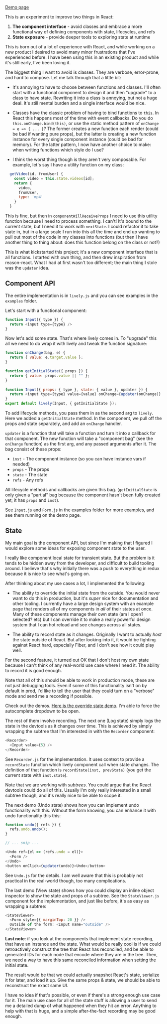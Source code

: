 
[Demo page]()

This is an experiment to improve two things in React:

1. **The component interface** - avoid classes and embrace a more
functional way of defining components with state, lifecycles, and refs
2. **State exposure** - provide deeper tools to exploring state at runtime

This is born out of a lot of experience with React, and while working
on a new product I desired to avoid many minor frustrations that I've
experienced before. I have been using this in an existing product and
while it's still early, I've been loving it.

The biggest thing I want to avoid is classes. They are verbose,
error-prone, and hard to compose. Let me talk through that a little bit:

* It's annoying to have to choose between functions and classes. I'll
  often start with a functional component to design it and then
  "upgrade" to a class to have state. Rewriting it into a class is
  annoying, but not a huge deal. It's still mental burden and a single
  interface would be nice.

* Classes have the classic problem of having to bind functions to
  `this`. In React this happens most of the time with event callbacks.
  Do you do `this.onChange.bind(this)`, or use the static method
  pattern of `onChange = e => { ... }`? The former creates a new
  function each render (could be bad if wanting pure props), but the
  latter is creating a new function instance for every single
  component instance (could be bad for memory). For the latter
  pattern, I now have another choice to make: when writing functions
  which style do I use?

* I think the worst thing though is they aren't very composable. For
  example, let's say I have a utility function on my class:

```js
  getVideo(id, fromUser) {
    const video = this.state.videos[id];
    return {
      video,
      fromUser,
      type: 'mp4'
    }
  }
```

  This is fine, but then in `componentWillReceiveProps` I need to use
  this utility function because I need to process something. I can't!
  It's bound to the current state, but I need it to work with
  `nextState`. I could refactor it to take state in, but in a large
  scale I run into this all the time and end up wanting to pull out
  most of the code in my classes into functions (but then I have
  another thing to thing about: does this function belong on the class
  or not?)

This is what kickstarted this project; it's a new component interface
that is all functions. I started with own thing, and then drew
inspiration from reason-react. What I had at first wasn't too
different; the main thing I stole was the `updater` idea.

## Component API

The entire implementation is in `lively.js` and you can see examples
in the `examples` folder.

Let's start with a functional component:

```js
function Input({ type }) {
  return <input type={type} />
}
```

Now let's add some state. That's where lively comes in. To "upgrade"
this all we need to do wrap it with lively and tweak the function signature:

```js
function onChange(bag, e) {
  return { value: e.target.value };
}

function getInitialState({ props }) {
  return { value: props.value || "" };
}
  
function Input({ props: { type }, state: { value }, updater }) {
  return <input type={type} value={value} onChange={updater(onChange)} />
}
export default lively(Input, { getInitialState });
```

To add lifecycle methods, you pass them in as the second arg to
`lively`. Here we added a `getInitialState` method. In the component,
we pull off the props and state separately, and add an `onChange` handler.

`updater` is a function that will take a function and turn it into a
callback for that component. The new function will take a "component
bag" (see the `onChange` function) as the first arg, and any passed
arguments after it. The bag consist of these props:

* `inst` - The component instance (so you can have instance vars if needed)
* `props` - The props
* `state` - The state
* `refs` - Any refs

All lifecycle methods and callbacks are given this bag.
(`getInitialState` is only given a "partial" bag because the component
hasn't been fully created yet; it has `props` and `inst`).

See `Input.js` and `Form.js` in the examples folder for more examples,
and see them running on the demo page.

## State

My main goal is the component API, but since I'm making that I figured
I would explore some ideas for exposing component state to the user.

I really like component local state for transient state. But the
problem is it tends to be hidden away from the developer, and
difficult to build tooling around. I believe that's why initially
there was a push to everything in redux because it is nice to see
what's going on.

After thinking about my use cases a lot, I implemented the following:

* The ability to override the initial state from the outside. You
  would never want to do this in production, but it's *super* nice for
  documentation and other tooling. I currently have a large design
  system with an example page that renders all of my components in
  *all* of their states at once. Many of these components manage their
  own state (am I open? selected? etc) but I can override it to make a
  really powerful design system that I can hot reload and see changes
  across all states.

* The ability to record state as it changes. Originally I want to
  actually *host* the state outside of React. But after looking into
  it, it would be fighting against React hard, especially Fiber, and I
  don't see how it could play well.

For the second feature, it turned out OK that I don't host my own
state because I can't think of any real-world use case where I need
it. The ability to record it is good enough.

Note that all of this should be able to work in production mode, these
are not *just* debugging tools. Even if some of this functionality
isn't on by default in prod, I'd like to tell the user that they could
turn on a "verbose" mode and send me a recording if possible.

Check out the demos.
[Here is the override state demo](http://localhost:3000/#override-state).
I'm able to force the autocomplete dropdown to be open.

The rest of them involve recording. The next one (Log state) simply
logs the state in the devtools as it changes over time. This is
achieved by simply wrapping the subtree that I'm interested in with
the `Recorder` component:

```js
<Recorder>
  <Input value={5} />
</Recorder>
```

See `Recorder.js` for the implementation. It uses context to provide a
`recordState` function which lively component call when state changes.
The definition of that function is `recordState(inst, prevState)` (you
get the current state with `inst.state`).

Note that we are working with *subtrees*. You could argue that the
React devtools could do all of this. Usually I'm only really
interested in a small subtree though, and it's really nice to be able
to scope it.

The next demo (Undo state) shows how you can implement undo
functionality with this. Without the form knowing, you can enhance it
with undo functionality this this:

```js
function undo({ refs }) {
  refs.undo.undo();
}

// ... snip ...

<Undo ref={el => (refs.undo = el)}>
  <Form />
</Undo>
<button onClick={updater(undo)}>Undo</button>
```

See `Undo.js` for the details. I am well aware that this is probably
not practical in the real-world though, too many complications.

The last demo (View state) shows how you could display an inline
object inspector to show the state and props of a subtree. See the
`StateViewer.js` component for the implementation, and just like
before, it's as easy as wrapping a subtree:

```js
<StateViewer>
  <Form style={{ marginTop: 20 }} />
  Outside of the form: <Input name="outside" />
</StateViewer>
```

**Last note**: if you look at the components that implement state
recording, that have an instance and the state. What would be really
cool is if we could retroactively construct the tree that React has
reconciled, and be able to generated IDs for each node that encode
where they are in the tree. Then, we need a way to have this same
reconciled information when setting the initial state.

The result would be that we could actually snapshot React's state,
serialize it for later, and load it up. Give the same props & state,
we should be able to reconstruct the exact same UI.

I have no idea if that's possible, or even if there's a strong enough
use case for it. The main use case for all of the state stuff is
allowing a user to send me a detailed dump of what happened when they
hit an error. Anything to help with that is huge, and a simple
after-the-fact recording may be good enough.
